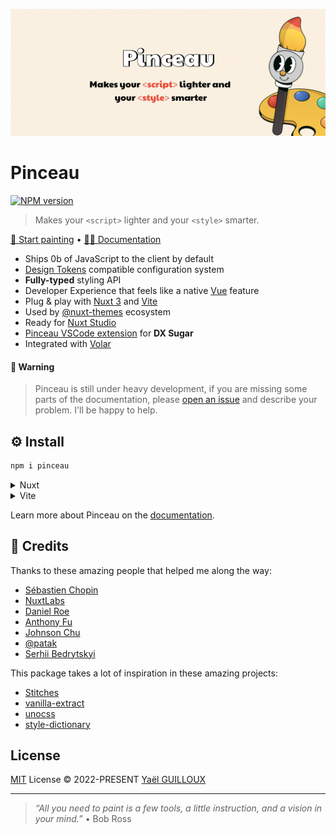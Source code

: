 ![Pinceau Cover](./docs/public/cover.png)

# Pinceau

[![NPM version](https://img.shields.io/npm/v/pinceau?color=a1b858&label=)](https://www.npmjs.com/package/pinceau)

> Makes your `<script>` lighter and your `<style>` smarter.

[🎨 Start painting](https://stackblitz.com/github/Tahul/vitesse-pinceau?file=src%2FApp.vue) • [🧑‍🎨 Documentation](https://pinceau.dev)

- Ships 0b of JavaScript to the client by default
- [Design Tokens](https://github.com/design-tokens/community-group) compatible configuration system
- **Fully-typed** styling API
- Developer Experience that feels like a native [Vue](https://vuejs.org) feature
- Plug & play with [Nuxt 3](https://v3.nuxtjs.org) and [Vite](https://vitejs.org)
- Used by [@nuxt-themes](https://github.com/nuxt-themes) ecosystem
- Ready for [Nuxt Studio](https://nuxt.studio)
- [Pinceau VSCode extension](https://marketplace.visualstudio.com/items?itemName=yaelguilloux.pinceau-vscode) for **DX Sugar**
- Integrated with [Volar](https://github.com/volarjs/volar.js)

#### 🚨 Warning

> Pinceau is still under heavy development, if you are missing some parts of the documentation, please [open an issue](https://github.com/Tahul/pinceau) and describe your problem.
> I'll be happy to help.

## ⚙️ Install

```bash
npm i pinceau
```

<details>
<summary>Nuxt</summary><br>

```ts
// nuxt.config.js
export default defineNuxtConfig({
  modules: [
    'pinceau/nuxt',
  ],
  pinceau: {
    ...PinceauOptions
  }
})
```

Example: [`playground/`](./playground/)

> This module only works with [Nuxt 3](https://v3.nuxtjs.org).

</details>

<details>
<summary>Vite</summary><br>

```ts
// vite.config.ts
import Pinceau from 'pinceau/vite'

export default defineConfig({
  plugins: [
    Pinceau(PinceauOptions),
  ],
})
```

Example: [`playground/`](./playground/)

</details>

Learn more about Pinceau on the [documentation](https://pinceau.dev/get-started/what-is-pinceau).

## 💖 Credits

Thanks to these amazing people that helped me along the way:

- [Sébastien Chopin](https://github.com/Atinux)
- [NuxtLabs](https://github.com/nuxtlabs)
- [Daniel Roe](https://github.com/danielroe)
- [Anthony Fu](https://github.com/antfu)
- [Johnson Chu](https://github.com/johnsoncodehk)
- [@patak](https://github.com/patak-dev)
- [Serhii Bedrytskyi](https://github.com/bdrtsky)

This package takes a lot of inspiration in these amazing projects:

- [Stitches](https://stitches.dev)
- [vanilla-extract](https://vanilla-extract.style/)
- [unocss](https://github.com/unocss/unocss)
- [style-dictionary](https://github.com/amzn/style-dictionary)

## License

[MIT](./LICENSE) License &copy; 2022-PRESENT [Yaël GUILLOUX](https://github.com/Tahul)

---

> _“All you need to paint is a few tools, a little instruction, and a vision in your mind.”_ • Bob Ross
